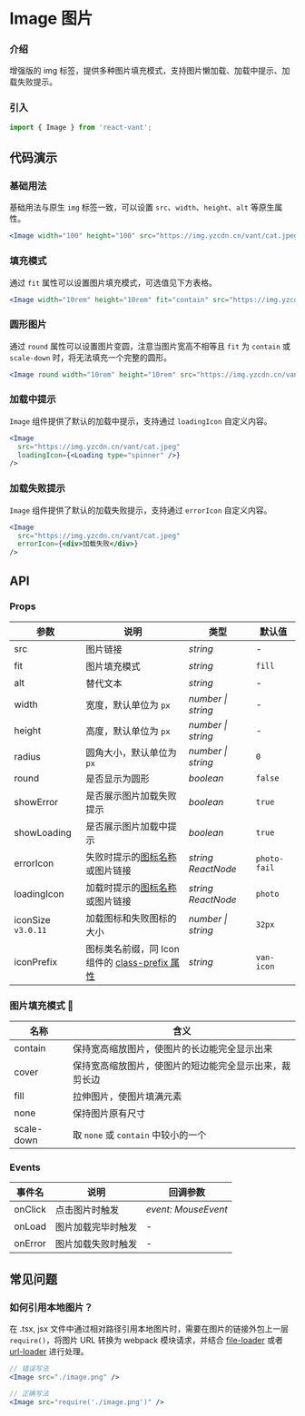 # Image 图片

### 介绍

增强版的 img 标签，提供多种图片填充模式，支持图片懒加载、加载中提示、加载失败提示。

### 引入

```js
import { Image } from 'react-vant';
```

## 代码演示

### 基础用法

基础用法与原生 `img` 标签一致，可以设置 `src`、`width`、`height`、`alt` 等原生属性。

```jsx
<Image width="100" height="100" src="https://img.yzcdn.cn/vant/cat.jpeg" />
```

### 填充模式

通过 `fit` 属性可以设置图片填充模式，可选值见下方表格。

```jsx
<Image width="10rem" height="10rem" fit="contain" src="https://img.yzcdn.cn/vant/cat.jpeg" />
```

### 圆形图片

通过 `round` 属性可以设置图片变圆，注意当图片宽高不相等且 `fit` 为 `contain` 或 `scale-down` 时，将无法填充一个完整的圆形。

```jsx
<Image round width="10rem" height="10rem" src="https://img.yzcdn.cn/vant/cat.jpeg" />
```

### 加载中提示

`Image` 组件提供了默认的加载中提示，支持通过 `loadingIcon` 自定义内容。

```jsx
<Image 
  src="https://img.yzcdn.cn/vant/cat.jpeg" 
  loadingIcon={<Loading type="spinner" />} 
/>
```

### 加载失败提示

`Image` 组件提供了默认的加载失败提示，支持通过 `errorIcon` 自定义内容。

```jsx
<Image 
  src="https://img.yzcdn.cn/vant/cat.jpeg" 
  errorIcon={<div>加载失败</div>} 
/>
```

## API

### Props

| 参数 | 说明 | 类型 | 默认值 |
| --- | --- | --- | --- |
| src | 图片链接 | _string_ | - |
| fit | 图片填充模式 | _string_ | `fill` |
| alt | 替代文本 | _string_ | - |
| width | 宽度，默认单位为 `px` | _number \| string_ | - |
| height | 高度，默认单位为 `px` | _number \| string_ | - |
| radius | 圆角大小，默认单位为 `px` | _number \| string_ | `0` |
| round | 是否显示为圆形 | _boolean_ | `false` |
| showError | 是否展示图片加载失败提示 | _boolean_ | `true` |
| showLoading | 是否展示图片加载中提示 | _boolean_ | `true` |
| errorIcon | 失败时提示的[图标名称](#/zh-CN/icon)或图片链接 | _string_ _ReactNode_| `photo-fail` |
| loadingIcon | 加载时提示的[图标名称](#/zh-CN/icon)或图片链接 | _string_ _ReactNode_ | `photo` |
| iconSize `v3.0.11` | 加载图标和失败图标的大小 | _number \| string_ | `32px` |
| iconPrefix | 图标类名前缀，同 Icon 组件的 [class-prefix 属性](#/zh-CN/icon#props) | _string_ | `van-icon` |

### 图片填充模式 

| 名称       | 含义                                                   |
| ---------- | ------------------------------------------------------ |
| contain    | 保持宽高缩放图片，使图片的长边能完全显示出来           |
| cover      | 保持宽高缩放图片，使图片的短边能完全显示出来，裁剪长边 |
| fill       | 拉伸图片，使图片填满元素                               |
| none       | 保持图片原有尺寸                                       |
| scale-down | 取 `none` 或 `contain` 中较小的一个                    |

### Events

| 事件名 | 说明               | 回调参数            |
| ------ | ------------------ | ------------------- |
| onClick  | 点击图片时触发     | _event: MouseEvent_ |
| onLoad   | 图片加载完毕时触发 | -                   |
| onError  | 图片加载失败时触发 | -                   |

## 常见问题

### 如何引用本地图片？

在 .tsx, jsx 文件中通过相对路径引用本地图片时，需要在图片的链接外包上一层 `require()`，将图片 URL 转换为 webpack 模块请求，并结合 [file-loader](https://github.com/webpack-contrib/file-loader) 或者 [url-loader](https://github.com/webpack-contrib/url-loader) 进行处理。

```jsx
// 错误写法 
<Image src="./image.png" />

// 正确写法 
<Image src="require('./image.png')" />
```
